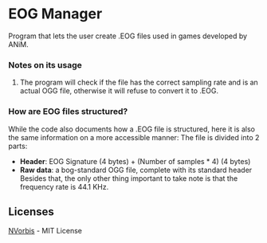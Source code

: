 # EOG Manager
Program that lets the user create .EOG files used in games developed by ANiM.

### Notes on its usage
1. The program will check if the file has the correct sampling rate and is an actual OGG file, otherwise it will refuse to convert it to .EOG.

### How are EOG files structured?
While the code also documents how a .EOG file is structured, here it is also the same information on a more accessible manner:
The file is divided into 2 parts:
  * **Header**: EOG Signature (4 bytes) + (Number of samples * 4) (4 bytes)
  * **Raw data**: a bog-standard OGG file, complete with its standard header
Besides that, the only other thing important to take note is that the frequency rate is 44.1 KHz.

## Licenses
[NVorbis](https://www.nuget.org/packages/NVorbis/) - MIT License
